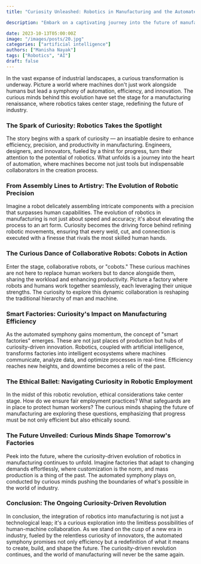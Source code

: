```yaml
---
title: "Curiosity Unleashed: Robotics in Manufacturing and the Automated Symphony of the Future"

description: "Embark on a captivating journey into the future of manufacturing with our exploration of 'Robotics in Manufacturing: Automating the Future of Industry.' Discover the curious evolution of robotics, where machines become collaborators, factories turn into smart ecosystems, and innovation reshapes the very fabric of industry. Join us in unraveling the symphony of automation, precision, and ethical considerations that shape tomorrow's factories. The curious minds behind the evolution of robotics invite you to witness a revolution that goes beyond efficiency — it's a transformation of how we create, build, and define the future of manufacturing."

date: 2023-10-13T05:00:00Z
image: "/images/posts/20.jpg"
categories: ["artificial intelligence"]
authors: ["Manisha Nayak"]
tags: ["Robotics", "AI"]
draft: false
---
```



In the vast expanse of industrial landscapes, a curious transformation is underway. Picture a world where machines don't just work alongside humans but lead a symphony of automation, efficiency, and innovation. The curious minds behind this evolution have set the stage for a manufacturing renaissance, where robotics takes center stage, redefining the future of industry.

### The Spark of Curiosity: Robotics Takes the Spotlight

The story begins with a spark of curiosity — an insatiable desire to enhance efficiency, precision, and productivity in manufacturing. Engineers, designers, and innovators, fueled by a thirst for progress, turn their attention to the potential of robotics. What unfolds is a journey into the heart of automation, where machines become not just tools but indispensable collaborators in the creation process.

### From Assembly Lines to Artistry: The Evolution of Robotic Precision

Imagine a robot delicately assembling intricate components with a precision that surpasses human capabilities. The evolution of robotics in manufacturing is not just about speed and accuracy; it's about elevating the process to an art form. Curiosity becomes the driving force behind refining robotic movements, ensuring that every weld, cut, and connection is executed with a finesse that rivals the most skilled human hands.

### The Curious Dance of Collaborative Robots: Cobots in Action

Enter the stage, collaborative robots, or "cobots." These curious machines are not here to replace human workers but to dance alongside them, sharing the workload and enhancing productivity. Picture a factory where robots and humans work together seamlessly, each leveraging their unique strengths. The curiosity to explore this dynamic collaboration is reshaping the traditional hierarchy of man and machine.

### Smart Factories: Curiosity's Impact on Manufacturing Efficiency

As the automated symphony gains momentum, the concept of "smart factories" emerges. These are not just places of production but hubs of curiosity-driven innovation. Robotics, coupled with artificial intelligence, transforms factories into intelligent ecosystems where machines communicate, analyze data, and optimize processes in real-time. Efficiency reaches new heights, and downtime becomes a relic of the past.

### The Ethical Ballet: Navigating Curiosity in Robotic Employment

In the midst of this robotic revolution, ethical considerations take center stage. How do we ensure fair employment practices? What safeguards are in place to protect human workers? The curious minds shaping the future of manufacturing are exploring these questions, emphasizing that progress must be not only efficient but also ethically sound.

### The Future Unveiled: Curious Minds Shape Tomorrow's Factories

Peek into the future, where the curiosity-driven evolution of robotics in manufacturing continues to unfold. Imagine factories that adapt to changing demands effortlessly, where customization is the norm, and mass production is a thing of the past. The automated symphony plays on, conducted by curious minds pushing the boundaries of what's possible in the world of industry.

### Conclusion: The Ongoing Curiosity-Driven Revolution

In conclusion, the integration of robotics into manufacturing is not just a technological leap; it's a curious exploration into the limitless possibilities of human-machine collaboration. As we stand on the cusp of a new era in industry, fueled by the relentless curiosity of innovators, the automated symphony promises not only efficiency but a redefinition of what it means to create, build, and shape the future. The curiosity-driven revolution continues, and the world of manufacturing will never be the same again.


  
